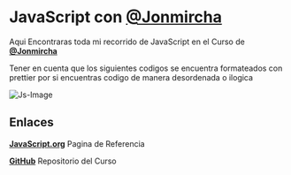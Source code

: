 # JavaScript con **[@Jonmircha](https://www.youtube.com/@jonmircha)**

Aqui Encontraras toda mi recorrido de JavaScript en el Curso de **[@Jonmircha](https://www.youtube.com/@jonmircha)**

Tener en cuenta que los siguientes codigos se encuentra formateados con prettier por si encuentras codigo de manera desordenada o ilogica

![Js-Image](https://www.wikitechy.com/technology/wp-content/uploads/2020/08/javascript-drawbacks.jpg)

## Enlaces

**[JavaScript.org](https://aprendejavascript.org/)** Pagina de Referencia

**[GitHub](https://github.com/jonmircha/youtube-js)** Repositorio del Curso
